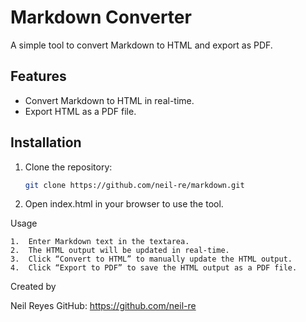 # Markdown Converter

A simple tool to convert Markdown to HTML and export as PDF.

## Features
- Convert Markdown to HTML in real-time.
- Export HTML as a PDF file.

## Installation

1. Clone the repository:
   ```sh
   git clone https://github.com/neil-re/markdown.git

2. Open index.html in your browser to use the tool.

Usage

	1.	Enter Markdown text in the textarea.
	2.	The HTML output will be updated in real-time.
	3.	Click “Convert to HTML” to manually update the HTML output.
	4.	Click “Export to PDF” to save the HTML output as a PDF file.

Created by

Neil Reyes
GitHub: https://github.com/neil-re